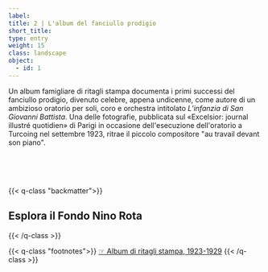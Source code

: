 ```yaml
---
label:
title: 2 | L'album del fanciullo prodigio
short_title:
type: entry
weight: 15
class: landscape
object:
  - id: 1
---
```


Un album famigliare di ritagli stampa documenta i primi successi del fanciullo prodigio, divenuto celebre, appena undicenne, come autore di un ambizioso oratorio per soli, coro e orchestra intitolato *L’infanzia di San Giovanni Battista*. Una delle fotografie, pubblicata sul «Excelsior: journal illustré quotidien» di Parigi in occasione dell'esecuzione dell'oratorio a Turcoing nel settembre 1923, ritrae il piccolo compositore "au travail devant son piano".

<br>
<br>
<br>

{{< q-class "backmatter">}}
## Esplora il Fondo Nino Rota
{{< /q-class >}}

{{< q-class "footnotes">}}
[☞ Album di ritagli stampa, 1923-1929](https://archivi.cini.it/istitutomusica/archive/IT-MUS-GUI001-000018/nino-rota.html?query=%22album+di+ritagli+stampa%22&jsonVal=%7B%22jsonVal%22%3A%7B%22_perPage%22%3A21+%2C%22accountName_string%22%3A%22istitutomusica%22%2C%22archiveName_string%22%3A%22istitutomusicaxDamsHist009%22+%7D%7D&titoloHist_search=&authoTitleHist_search=&personeHist_search=&entiHist_search=&startDate=&endDate=)
{{< /q-class >}}
